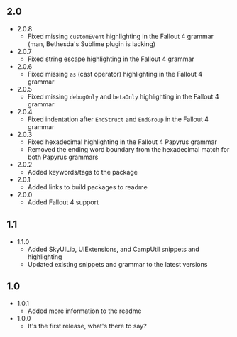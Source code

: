 ## 2.0
- 2.0.8
	* Fixed missing `customEvent` highlighting in the Fallout 4 grammar (man, Bethesda's Sublime plugin is lacking)
- 2.0.7
	* Fixed string escape highlighting in the Fallout 4 grammar
- 2.0.6
	* Fixed missing `as` (cast operator) highlighting in the Fallout 4 grammar
- 2.0.5
	* Fixed missing `debugOnly` and `betaOnly` highlighting in the Fallout 4 grammar
- 2.0.4
	* Fixed indentation after `EndStruct` and `EndGroup` in the Fallout 4 grammar
- 2.0.3
	* Fixed hexadecimal highlighting in the Fallout 4 Papyrus grammar
	* Removed the ending word boundary from the hexadecimal match for both Papyrus grammars
- 2.0.2
	* Added keywords/tags to the package
- 2.0.1
	* Added links to build packages to readme
- 2.0.0
	* Added Fallout 4 support

## 1.1
- 1.1.0
	* Added SkyUILib, UIExtensions, and CampUtil snippets and highlighting
	* Updated existing snippets and grammar to the latest versions

## 1.0
- 1.0.1
	* Added more information to the readme
- 1.0.0
	* It's the first release, what's there to say?
